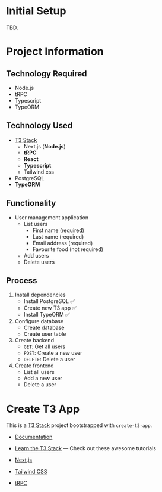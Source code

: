 # Initial Setup

TBD.

# Project Information

## Technology Required

- Node.js
- tRPC
- Typescript
- TypeORM

## Technology Used

- [T3 Stack](https://create.t3.gg/)
  - Next.js (**Node.js**)
  - **tRPC**
  - **React**
  - **Typescript**
  - Tailwind.css
- PostgreSQL
- **TypeORM**

## Functionality

- User management application
  - List users
    - First name (required)
    - Last name (required)
    - Email address (required)
    - Favourite food (not required)
  - Add users
  - Delete users

## Process

1. Install dependencies
   - Install PostgreSQL ✅
   - Create new T3 app ✅
   - Install TypeORM ✅
2. Configure database
   - Create database
   - Create user table
3. Create backend
   - `GET`: Get all users
   - `POST`: Create a new user
   - `DELETE`: Delete a user
4. Create frontend
   - List all users
   - Add a new user
   - Delete a user

# Create T3 App

This is a [T3 Stack](https://create.t3.gg/) project bootstrapped with `create-t3-app`.

- [Documentation](https://create.t3.gg/)
- [Learn the T3 Stack](https://create.t3.gg/en/faq#what-learning-resources-are-currently-available) — Check out these awesome tutorials

- [Next.js](https://nextjs.org)
- [Tailwind CSS](https://tailwindcss.com)
- [tRPC](https://trpc.io)
